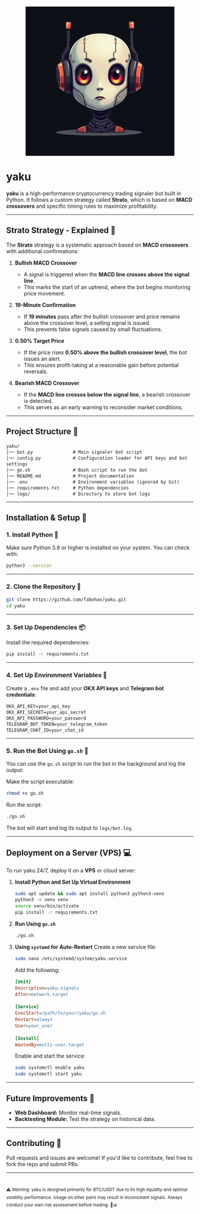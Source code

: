 <p>
  <img src="yaku.png" alt="yaku-bot" width="400" style="display: block; margin: auto;">
</p>

# yaku 

**yaku** is a high-performance cryptocurrency trading signaler bot built in Python. It follows a custom strategy called **Strato**, which is based on **MACD crossovers** and specific timing rules to maximize profitability.

---

## **Strato Strategy - Explained 🚀**

The **Strato** strategy is a systematic approach based on **MACD crossovers** with additional confirmations:

1. **Bullish MACD Crossover**  
   - A signal is triggered when the **MACD line crosses above the signal line**.
   - This marks the start of an uptrend, where the bot begins monitoring price movement.

2. **19-Minute Confirmation**  
   - If **19 minutes** pass after the bullish crossover and price remains above the crossover level, a selling signal is issued.
   - This prevents false signals caused by small fluctuations.

3. **0.50% Target Price**  
   - If the price rises **0.50% above the bullish crossover level**, the bot issues an alert.
   - This ensures profit-taking at a reasonable gain before potential reversals.

4. **Bearish MACD Crossover**  
   - If the **MACD line crosses below the signal line**, a bearish crossover is detected.
   - This serves as an early warning to reconsider market conditions.

---

## **Project Structure 📂**

```
yaku/
│── bot.py               # Main signaler bot script
│── config.py            # Configuration loader for API keys and bot settings
│── go.sh                # Bash script to run the bot
│── README.md            # Project documentation
│── .env                 # Environment variables (ignored by Git)
│── requirements.txt     # Python dependencies
│── logs/                # Directory to store bot logs
```

---

## **Installation & Setup 🔧**

### **1. Install Python 🐍**
Make sure Python 3.9 or higher is installed on your system. You can check with:
```sh
python3 --version
```

---

### **2. Clone the Repository 📂**
```sh
git clone https://github.com/fabohax/yaku.git
cd yaku
```

---

### **3. Set Up Dependencies 📦**
Install the required dependencies:
```sh
pip install -r requirements.txt
```

---

### **4. Set Up Environment Variables 🔑**
Create a `.env` file and add your **OKX API keys** and **Telegram bot credentials**:

```env
OKX_API_KEY=your_api_key
OKX_API_SECRET=your_api_secret
OKX_API_PASSWORD=your_password
TELEGRAM_BOT_TOKEN=your_telegram_token
TELEGRAM_CHAT_ID=your_chat_id
```

---

### **5. Run the Bot Using `go.sh` 🚀**
You can use the `go.sh` script to run the bot in the background and log the output:

Make the script executable:
```sh
chmod +x go.sh
```

Run the script:
```sh
./go.sh
```

The bot will start and log its output to `logs/bot.log`.

---

## **Deployment on a Server (VPS) 💻**
To run yaku 24/7, deploy it on a **VPS** or cloud server:

1. **Install Python and Set Up Virtual Environment**
   ```sh
   sudo apt update && sudo apt install python3 python3-venv
   python3 -m venv venv
   source venv/bin/activate
   pip install -r requirements.txt
   ```

2. **Run Using `go.sh`**
   ```sh
   ./go.sh
   ```

3. **Using `systemd` for Auto-Restart**
   Create a new service file:
   ```sh
   sudo nano /etc/systemd/system/yaku.service
   ```
   Add the following:
   ```ini
   [Unit]
   Description=yaku.signals
   After=network.target

   [Service]
   ExecStart=/path/to/your/yaku/go.sh
   Restart=always
   User=your_user

   [Install]
   WantedBy=multi-user.target
   ```

   Enable and start the service:
   ```sh
   sudo systemctl enable yaku
   sudo systemctl start yaku
   ```

---

## **Future Improvements 🚧**
- **Web Dashboard:** Monitor real-time signals.
- **Backtesting Module:** Test the strategy on historical data.

---

## **Contributing 🤝**
Pull requests and issues are welcome! If you'd like to contribute, feel free to fork the repo and submit PRs.

---

<br/>
<sub>⚠ Warning: yaku is designed primarily for BTC/USDT due to its high liquidity and optimal volatility performance. Usage on other pairs may result in inconsistent signals. Always conduct your own risk assessment before trading. 🚀📊</sub>
